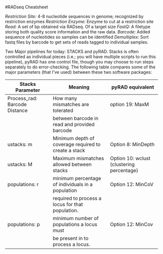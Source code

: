 #RADseq Cheatsheet

*Restriction Site:* 4-8 nucleotide sequences in genome; recognized by restriction enzymes
*Restriction Enzyme:* Enzyme to cut at a restriction site
*Read:* A set of bp obtained via RADseq. Of a target size
*FastQ:* A filetype storing both quality score information and the raw data.
*Barcode:*  Added sequence of nucleotides so samples can be identified
*Demultiplex*: Sort fastq files by barcode to get sets of reads tagged to individual samples.


Two Major pipelines for today: STACKS and pyRAD. Stacks is often controlled as individual pieces (i.e.; you will have multiple scripts to run this pipeline), pyRAD has one control file, though you may choose to run steps separately to do error-checking. The following table compares some of the major parameters (that I've used) between these two software packages:

| Stacks Parameter | Meaning | pyRAD equivalent |
|------------------|---------|------------------|
|Process_rad: Barcode Distance | How many mismatches are tolerated | option 19: MaxM |
|                  | between barcode in read and provided barcode |  |
|ustacks: m        | Minimum depth of coverage required to create a stack | Option 8: MinDepth |
|ustacks: M        | Maximum mismatches allowed between stacks | Option 10: wclust (clustering percentage) |
|populations: r | minimum percentage of individuals in a population | Option 12: MinCoV |
|               | required to process a locus for that population. | |
|populations: p | minimum number of populations a locus must       |Option 12: MinCov
|               | be present in to process a locus.                | 
